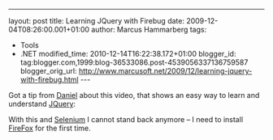 ---
layout: post
title: Learning JQuery with Firebug
date: 2009-12-04T08:26:00.001+01:00
author: Marcus Hammarberg
tags:
  - Tools
  - .NET
modified_time: 2010-12-14T16:22:38.172+01:00
blogger_id: tag:blogger.com,1999:blog-36533086.post-4539056337136759587
blogger_orig_url: http://www.marcusoft.net/2009/12/learning-jquery-with-firebug.html ---

Got a tip from
<a href="http://www.numlock.se" target="_blank">Daniel</a> about this
video, that shows an easy way to learn and understand
<a href="http://www.jquery.com" target="_blank">JQuery</a>:

With this and
<a href="http://seleniumhq.org/" target="_blank">Selenium</a> I cannot
stand back anymore – I need to install
<a href="http://www.mozilla.com/" target="_blank">FireFox</a> for the
first time.
